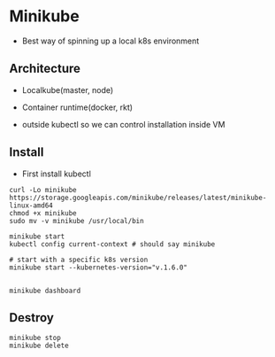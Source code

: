# Minikube

- Best way of spinning up a local k8s environment

## Architecture

- Localkube(master, node)
- Container runtime(docker, rkt)

- outside kubectl so we can control installation inside VM


## Install

- First install kubectl

```shell
curl -Lo minikube https://storage.googleapis.com/minikube/releases/latest/minikube-linux-amd64
chmod +x minikube
sudo mv -v minikube /usr/local/bin

minikube start
kubectl config current-context # should say minikube

# start with a specific k8s version
minikube start --kubernetes-version="v.1.6.0"


minikube dashboard
```

## Destroy

```shell
minikube stop
minikube delete
```
